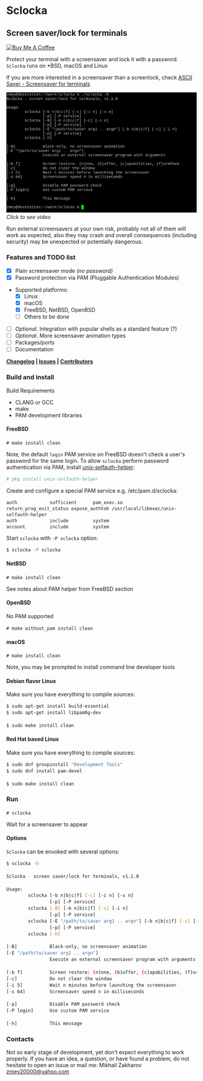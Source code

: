 # Sclocka

## Screen saver/lock for terminals

<a href="https://www.buymeacoffee.com/mezantrop" target="_blank"><img src="https://cdn.buymeacoffee.com/buttons/default-orange.png" alt="Buy Me A Coffee" height="41" width="174"></a>

Protect your terminal with a screensaver and lock it with a password. `Sclocka` runs on *BSD, macOS and Linux

If you are more interested in a screensaver than a screenlock, check [ASCII Saver - Screensaver for terminals](https://gitlab.com/mezantrop/ascsaver)

[![Sclocka-1.1.0](sclocka.gif)](https://youtu.be/i5aE6_wzTlk)
*Click to see video*

Run external screensavers at your own risk, probably not all of them will work as expected,
also they may crash and overall consequences (including security) may be unexpected or potentially dangerous.

### Features and TODO list

- [x] Plain screensaver mode *(no password)*
- [x] Password protection via PAM (Pluggable Authentication Modules)
- Supported platforms:
  - [x] Linux
  - [x] macOS
  - [x] FreeBSD, NetBSD, OpenBSD
  - [ ] Others to be done
- [ ] *Optional*. Integration with popular shells as a standard feature (?)
- [ ] *Optional*. More screensaver animation types
- [ ] Packages/ports
- [ ] Documentation

**[Changelog](CHANGELOG.md) | [Issues](https://github.com/mezantrop/sclocka/issues) | [Contributors](CONTRIBUTORS.md)**

### Build and install

Build Requirements

- CLANG or GCC
- make
- PAM development libraries

#### FreeBSD

`# make install clean`

Note, the default `login` PAM service on FreeBSD doesn't check a user's password for the same login. To allow `sclocka`
perform password authentication via PAM, install [unix-selfauth-helper](https://github.com/Zirias/unix-selfauth-helper):

```sh
# pkg install unix-selfauth-helper
```

Create and configure a special PAM service e.g. /etc/pam.d/sclocka:

```
auth            sufficient      pam_exec.so             return_prog_exit_status expose_authtok /usr/local/libexec/unix-selfauth-helper
auth            include         system
account         include         system
```

Start `sclocka` with `-P sclocka` option:

```sh
$ sclocka -P sclocka
```

#### NetBSD

`# make install clean`

See notes about PAM helper from FreeBSD section

#### OpenBSD

No PAM supported

`# make without_pam install clean`

#### macOS

`# make install clean`

Note, you may be prompted to install command line developer tools

#### Debian flavor Linux

Make sure you have everything to compile sources:

```sh
$ sudo apt-get install build-essential
$ sudo apt-get install libpam0g-dev

$ sudo make install clean
```

#### Red Hat based Linux

Make sure you have everything to compile sources:

```sh
$ sudo dnf groupinstall "Development Tools"
$ sudo dnf install pam-devel

$ sudo make install clean
```

### Run

`# sclocka`

Wait for a screensaver to appear

#### Options

`Sclocka` can be envoked with several options:

```sh
$ sclocka -h

Sclocka - screen saver/lock for terminals, v1.1.0

Usage:
        sclocka [-b n|b|c|f] [-c] [-i n] [-s n]
                [-p] [-P service]
        sclocka [-B] [-b n|b|c|f] [-c] [-i n]
                [-p] [-P service]
        sclocka [-E "/path/to/saver arg1 .. argn"] [-b n|b|c|f] [-c] [-i n]
                [-p] [-P service]
        sclocka [-h]

[-B]            Black-only, no screensaver animation
[-E "/path/to/saver arg1 .. argn"]
                Execute an external screensaver program with arguments

[-b f]          Screen restore: (n)one, (b)uffer, (c)apabilities, (f)ormfeed
[-c]            Do not clear the window
[-i 5]          Wait n minutes before launching the screensaver
[-s 64]         Screensaver speed n in milliseconds

[-p]            Disable PAM password check
[-P login]      Use custom PAM service

[-h]            This message
```

### Contacts

Not so early stage of development, yet don't expect everything to work properly. If you have an idea, a question,
or have found a problem, do not hesitate to open an issue or mail me: Mikhail Zakharov <zmey20000@yahoo.com>
